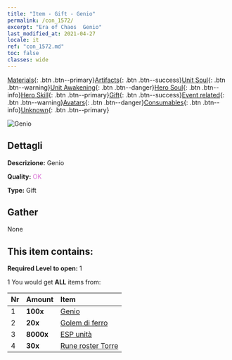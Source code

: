 ```yaml
---
title: "Item - Gift - Genio"
permalink: /con_1572/
excerpt: "Era of Chaos  Genio"
last_modified_at: 2021-04-27
locale: it
ref: "con_1572.md"
toc: false
classes: wide
---
```

 [Materials](/ItemsIT/){: .btn .btn--primary}[Artifacts](/ItemsIT/Artifacts/){: .btn .btn--success}[Unit Soul](/ItemsIT/UnitSoul/){: .btn .btn--warning}[Unit Awakening](/ItemsIT/UnitAwakening/){: .btn .btn--danger}[Hero Soul](/ItemsIT/HeroSoul/){: .btn .btn--info}[Hero Skill](/ItemsIT/HeroSkill/){: .btn .btn--primary}[Gift](/ItemsIT/Gift/){: .btn .btn--success}[Event related](/ItemsIT/Events/){: .btn .btn--warning}[Avatars](/ItemsIT/Avatars/){: .btn .btn--danger}[Consumables](/ItemsIT/Consumables/){: .btn .btn--info}[Unknown](/ItemsIT/Unknown/){: .btn .btn--primary}

 ![Genio](/images/t/i_907079.png)

## Dettagli
 **Descrizione:** Genio

 **Quality:** <span style="color: #DA70D6">OK</span>

 **Type:** Gift

## Gather

  None

## This item contains:

 **Required Level to open:** 1

 1 You would get **ALL** items  from:

  | Nr | Amount |     Item    |
  |:---|:-------|:------------|
  | 1 |  **100x** | [Genio](/ItemsIT/unt_239/) |  | 
  | 2 |  **20x** | [Golem di ferro](/ItemsIT/unt_237/) |  | 
  | 3 |  **8000x** | [ESP unità](/ItemsIT/con_902/) |  | 
  | 4 |  **30x** | [Rune roster Torre](/ItemsIT/con_785/) |  | 
